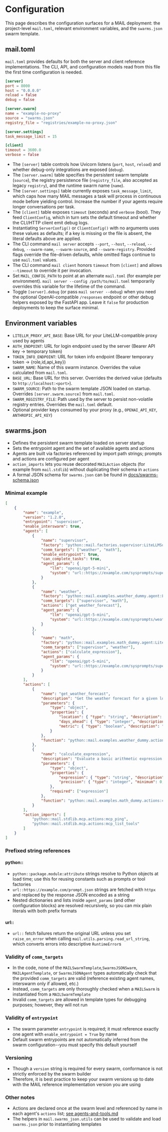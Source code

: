 # Configuration

This page describes the configuration surfaces for a MAIL deployment: the project-level `mail.toml`, relevant environment variables, and the `swarms.json` swarm template.

## mail.toml

`mail.toml` provides defaults for both the server and client reference implementations. The CLI, API, and configuration models read from this file the first time configuration is needed.

```toml
[server]
port = 8000
host = "0.0.0.0"
reload = false
debug = false

[server.swarm]
name = "example-no-proxy"
source = "swarms.json"
registry_file = "registries/example-no-proxy.json"

[server.settings]
task_message_limit = 15

[client]
timeout = 3600.0
verbose = false
```

- The `[server]` table controls how Uvicorn listens (`port`, `host`, `reload`) and whether debug-only integrations are exposed (`debug`).
- The `[server.swarm]` table specifies the persistent swarm template (`source`), the registry persistence file (`registry_file`, also accepted as legacy `registry`), and the runtime swarm name (`name`).
- The `[server.settings]` table currently exposes `task_message_limit`, which caps how many MAIL messages a task will process in continuous mode before yielding control. Increase the number if your agents require longer conversations per task.
- The `[client]` table exposes `timeout` (seconds) and `verbose` (bool). They feed `ClientConfig`, which in turn sets the default timeout and whether the CLI/HTTP client emit debug logs.
- Instantiating `ServerConfig()` or `ClientConfig()` with no arguments uses these values as defaults; if a key is missing or the file is absent, the literal defaults above are applied.
- The CLI command `mail server` accepts `--port`, `--host`, `--reload`, `--debug`, `--swarm-name`, `--swarm-source`, and `--swarm-registry`. Provided flags override the file-driven defaults, while omitted flags continue to use `mail.toml` values.
- The CLI command `mail client` honors `timeout` from `[client]` and allows `--timeout` to override it per invocation.
- Set `MAIL_CONFIG_PATH` to point at an alternate `mail.toml` (for example per environment). `mail server --config /path/to/mail.toml` temporarily overrides this variable for the lifetime of the command.
- Toggle `[server].debug` (or pass `mail server --debug`) when you need the optional OpenAI-compatible `/responses` endpoint or other debug helpers exposed by the FastAPI app. Leave it `false` for production deployments to keep the surface minimal.

## Environment variables
- `LITELLM_PROXY_API_BASE`: Base URL for your LiteLLM-compatible proxy used by agents
- `AUTH_ENDPOINT`: URL for login endpoint used by the server (Bearer API key -> temporary token)
- `TOKEN_INFO_ENDPOINT`: URL for token info endpoint (Bearer temporary token -> {role,id,api_key})
- `SWARM_NAME`: Name of this swarm instance. Overrides the value calculated from `mail.toml`.
- `BASE_URL`: Base URL for this server. Overrides the derived value (defaults to `http://localhost:<port>`).
- `SWARM_SOURCE`: Path to the swarm template JSON loaded on startup. Overrides `[server.swarm.source]` from `mail.toml`.
- `SWARM_REGISTRY_FILE`: Path used by the server to persist non-volatile registry entries. Overrides the `mail.toml` default.
- Optional provider keys consumed by your proxy (e.g., `OPENAI_API_KEY`, `ANTHROPIC_API_KEY`)

## swarms.json
- Defines the persistent swarm template loaded on server startup
- Sets the entrypoint agent and the set of available agents and actions
- Agents are built via factories referenced by import path strings; prompts and actions are configured per agent
- `action_imports` lets you reuse decorated `MAILAction` objects (for example from `mail.stdlib`) without duplicating their schema in `actions`
- A formal JSON schema for `swarms.json` can be found in [docs/swarms-schema.json](/docs/swarms-schema.json)

### Minimal example
```json
[
    {
        "name": "example",
        "version": "1.2.0",
        "entrypoint": "supervisor",
        "enable_interswarm": true,
        "agents": [
            {
                "name": "supervisor",
                "factory": "python::mail.factories.supervisor:LiteLLMSupervisorFunction",
                "comm_targets": ["weather", "math"],
                "enable_entrypoint": true,
                "can_complete_tasks": true,
                "agent_params": {
                    "llm": "openai/gpt-5-mini",
                    "system": "url::https://example.com/sysprompts/supervisor.json"
                }
            },
            {
                "name": "weather",
                "factory": "python::mail.examples.weather_dummy.agent:LiteLLMWeatherFunction",
                "comm_targets": ["supervisor", "math"],
                "actions": ["get_weather_forecast"],
                "agent_params": {
                    "llm": "openai/gpt-5-mini",
                    "system": "url::https://example.com/sysprompts/weather.json"
                }
            },
            {
                "name": "math",
                "factory": "python::mail.examples.math_dummy.agent:LiteLLMMathFunction",
                "comm_targets": ["supervisor", "weather"],
                "actions": ["calculate_expression"],
                "agent_params": {
                    "llm": "openai/gpt-5-mini",
                    "system": "url::https://example.com/sysprompts/supervisor.json"
                }
            }
        ],
        "actions": [
            {
                "name": "get_weather_forecast",
                "description": "Get the weather forecast for a given location",
                "parameters": { 
                    "type": "object",
                    "properties": {
                        "location": { "type": "string", "description": "The location to get the weather forecast for" },
                        "days_ahead": { "type": "integer", "description": "The number of days ahead to get the weather forecast for" },
                        "metric": { "type": "boolean", "description": "Whether to use metric units" }
                    }
                },
                "function": "python::mail.examples.weather_dummy.actions:get_weather_forecast"
            },
            {
                "name": "calculate_expression",
                "description": "Evaluate a basic arithmetic expression inside the math agent",
                "parameters": { 
                    "type": "object",
                    "properties": {
                        "expression": { "type": "string", "description": "Expression to evaluate" },
                        "precision": { "type": "integer", "minimum": 0, "maximum": 12, "description": "Optional number of decimal places" }
                    },
                    "required": ["expression"]
                },
                "function": "python::mail.examples.math_dummy.actions:calculate_expression"
            }
        ],
        "action_imports": [
            "python::mail.stdlib.mcp.actions:mcp_ping",
            "python::mail.stdlib.mcp.actions:mcp_list_tools"
        ]
    }
]
```

### Prefixed string references

#### python::
- `python::package.module:attribute` strings resolve to Python objects at load time; use this for reusing constants such as prompts or tool factories
- `url::https://example.com/prompt.json` strings are fetched with `httpx` and replaced by the response JSON encoded as a string
- Nested dictionaries and lists inside `agent_params` (and other configuration blocks) are resolved recursively, so you can mix plain literals with both prefix formats

#### url::
- `url::` fetch failures return the original URL unless you set `raise_on_error` when calling `mail.utils.parsing.read_url_string`, which converts errors into descriptive `RuntimeError`s

### Validity of `comm_targets`
- In the code, none of the `MAILSwarmTemplate`,`SwarmsJSONSwarm`, `MAILAgentTemplate`, or `SwarmsJSONAgent` types automatically check that the provided `comm_targets` are valid (reference existing agent names, interswarm only if allowed, etc.)
- Instead, `comm_targets` are only thoroughly checked when a `MAILSwarm` is instantiated from a `MAILSwarmTemplate`
- Invalid `comm_targets` are allowed in template types for debugging purposes; however, they will not run

### Validity of `entrypoint`
- The swarm parameter `entrypoint` is required; it must reference exactly one agent with `enable_entrypoint = True` by name
- Default swarm entrypoints are not automatically inferred from the swarm configuration--you must specify this default yourself

### Versioning
- Though a `version` string is required for every swarm, conformance is not strictly enforced by the swarm builder
- Therefore, it is best practice to keep your swarm versions up to date with the MAIL reference implementation version you are using

### Other notes
- Actions are declared once at the swarm level and referenced by name in each agent's `actions` list; [see agents-and-tools.md](/docs/agents-and-tools.md)
- The helpers in `mail.swarms_json.utils` can be used to validate and load `swarms.json` prior to instantiating templates
